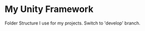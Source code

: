 My Unity Framework
==================

Folder Structure I use for my projects. Switch to 'develop' branch.
